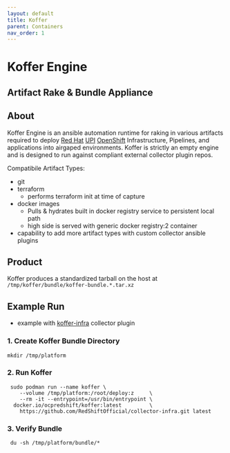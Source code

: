 ```yaml
---
layout: default
title: Koffer
parent: Containers
nav_order: 1
---
```


# Koffer Engine
## Artifact Rake & Bundle Appliance
## About

Koffer Engine is an ansible automation runtime for raking in various artifacts
required to deploy [Red Hat] [UPI] [OpenShift] Infrastructure, Pipelines, and
applications into airgaped environments. Koffer is strictly an empty engine and
is designed to run against compliant external collector plugin repos.

Compatibile Artifact Types:
  - git
  - terraform 
    - performs terraform init at time of capture
  - docker images
    - Pulls & hydrates built in docker registry service to persistent local path
    - high side is served with generic docker registry:2 container
  - capability to add more artifact types with custom collector ansible plugins

## Product
Koffer produces a standardized tarball on the host at `/tmp/koffer/bundle/koffer-bundle.*.tar.xz`

## Example Run
  - example with [koffer-infra](https://github.com/RedShiftOfficial/collector-infra) collector plugin    
    
### 1. Create Koffer Bundle Directory
```
mkdir /tmp/platform
```
    
### 2. Run Koffer
```
 sudo podman run --name koffer \
    --volume /tmp/platform:/root/deploy:z     \
    --rm -it --entrypoint=/usr/bin/entrypoint \
  docker.io/ocpredshift/koffer:latest         \
    https://github.com/RedShiftOfficial/collector-infra.git latest
```
### 3. Verify Bundle
```
 du -sh /tmp/platform/bundle/*
```
    
[UPI]:https://www.openshift.com/blog/deploying-a-upi-environment-for-openshift-4-1-on-vms-and-bare-metal
[Red Hat]:https://www.redhat.com
[OpenShift]:https://www.openshift.com
